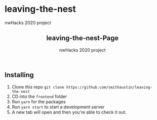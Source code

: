 # leaving-the-nest
nwHacks 2020 project
<h2  align="center">leaving-the-nest-Page</h2>
<p align="center">nwHacks 2020 project</p>

<br/>

## Installing

1. Clone this repo ```git clone https://github.com/smithaustin/leaving-the-nest```
2. CD into the ``frontend`` folder
3. Run ```yarn``` for the packages
4. Run ```yarn start``` to start a development server
4. A new tab will open and then you're able to check it out.
